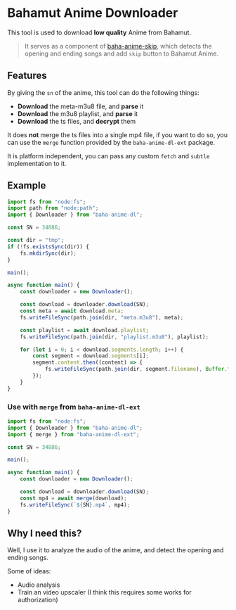 # Bahamut Anime Downloader

This tool is used to download **low quality** Anime from Bahamut.

> It serves as a component of [baha-anime-skip](https://github.com/JacobLinCool/baha-anime-skip), which detects the opening and ending songs and add `skip` button to Bahamut Anime.

## Features

By giving the `sn` of the anime, this tool can do the following things:

- **Download** the meta-m3u8 file, and **parse** it
- **Download** the m3u8 playlist, and **parse** it
- **Download** the ts files, and **decrypt** them

It does **not** merge the ts files into a single mp4 file, if you want to do so, you can use the `merge` function provided by the `baha-anime-dl-ext` package.

It is platform independent, you can pass any custom `fetch` and `subtle` implementation to it.

## Example

```ts
import fs from "node:fs";
import path from "node:path";
import { Downloader } from "baha-anime-dl";

const SN = 34886;

const dir = "tmp";
if (!fs.existsSync(dir)) {
    fs.mkdirSync(dir);
}

main();

async function main() {
    const downloader = new Downloader();

    const download = downloader.download(SN);
    const meta = await download.meta;
    fs.writeFileSync(path.join(dir, "meta.m3u8"), meta);

    const playlist = await download.playlist;
    fs.writeFileSync(path.join(dir, "playlist.m3u8"), playlist);

    for (let i = 0; i < download.segments.length; i++) {
        const segment = download.segments[i];
        segment.content.then((content) => {
            fs.writeFileSync(path.join(dir, segment.filename), Buffer.from(content));
        });
    }
}
```

### Use with `merge` from `baha-anime-dl-ext`

```ts
import fs from "node:fs";
import { Downloader } from "baha-anime-dl";
import { merge } from "baha-anime-dl-ext";

const SN = 34886;

main();

async function main() {
    const downloader = new Downloader();

    const download = downloader.download(SN);
    const mp4 = await merge(download);
    fs.writeFileSync(`${SN}.mp4`, mp4);
}
```

## Why I need this?

Well, I use it to analyze the audio of the anime, and detect the opening and ending songs.

Some of ideas:

- Audio analysis
- Train an video upscaler (I think this requires some works for authorization)
